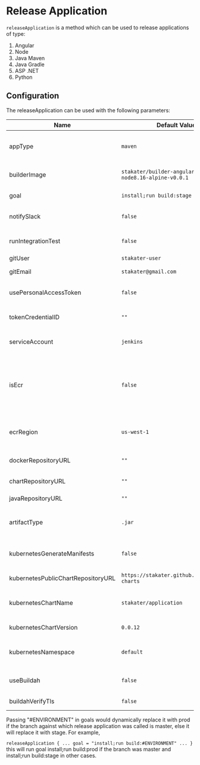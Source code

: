 # Release Application

`releaseApplication` is a method which can be used to release applications of type:
1. Angular
2. Node
3. Java Maven
4. Java Gradle
5. ASP .NET
6. Python

## Configuration

The releaseApplication can be used with the following parameters:

| Name            | Default Value                   | Description                       |
|-----------------|-------------------------|-----------------------------------|
| appType                | `maven`     | The type of application to be deployed e.g. `node|angular|maven|dotnet|gradle|python`|
| builderImage     | `stakater/builder-angular:7.0.7-node8.16-alpine-v0.0.1`| docker image to use for the particular `appType`.|
| goal                   | `install;run build:stage`              | build goal for the application.|
| notifySlack            | `false`                           | Should notify slack for pipeline results or not.|
| runIntegrationTest     | `false`                  | Should run Integration Tests or not.|
| gitUser                | `stakater-user`          | Git username |
| gitEmail               | `stakater@gmail.com`     | Git email address for the username.|
| usePersonalAccessToken | `false`                  | Use personal access token or not.|
| tokenCredentialID      | `""`                     | Name for the personal access token. |
| serviceAccount         | `jenkins`                | Service account to be used for k8s. |
| isEcr                  | `false`     | Enable Configurations for Amazon ECR Elastic Container Registery (Uses credentials through assigned role) |
| ecrRegion            | `us-west-1` | Region in which ECR is located (only if isEcr is true) | 
| dockerRepositoryURL    | `""`                     | Docker URL to push docker images. |
| chartRepositoryURL     | `""`                     | URL to push helm charts. |
| javaRepositoryURL      | `""` | Nexus Repository to push artifacts.|
| artifactType           | `.jar`                         | Suffix to add to the artifiact name when pushing to `javaRepositoryURL`|
| kubernetesGenerateManifests           | `false`                         | Generate & commit back kubernetes manifests|
| kubernetesPublicChartRepositoryURL           | `https://stakater.github.io/stakater-charts`                         | Helm Chart repository URL|
| kubernetesChartName           | `stakater/application`                         | Helm chart against which manifests will be generated|
| kubernetesChartVersion           | `0.0.12`                         | Helm chart version|
| kubernetesNamespace           | `default`                         | Namespace which will be used to generate k8s resources |
| useBuildah           | `false`                         | Use buildah to build and push Image |
| buildahVerifyTls           | `false`                         | Verify TLS when using buildah |


Passing "#ENVIRONMENT" in goals would dynamically replace it with prod if the branch against which release application 
was called is master, else it will replace it with stage.
For example,

`releaseApplication {
   ...
    goal = "install;run build:#ENVIRONMENT"
   ...
}`
this will run goal install;run build:prod if the branch was master and install;run build:stage in other cases.